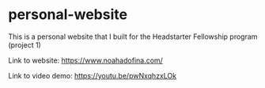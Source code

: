 # personal-website

This is a personal website that I built for the Headstarter Fellowship program (project 1)

Link to website:
https://www.noahadofina.com/

Link to video demo:
https://youtu.be/pwNxqhzxLOk
